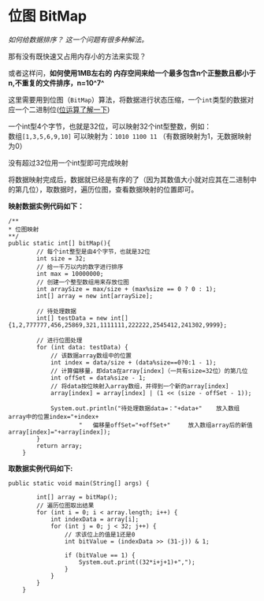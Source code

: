 # 位图 BitMap     
*如何给数据排序？  这一个问题有很多种解法。*      

那有没有既快速又占用内存小的方法来实现？     

或者这样问，**如何使用1MB左右的 内存空间来给一个最多包含n个正整数且都小于n,不重复的文件排序，n=10^7^**  

这里需要用到位图（`BitMap`）算法，将数据进行状态压缩，一个`int`类型的数据对应一个二进制位([位运算了解一下](https://zzuli-tech.github.io/interview/algorithm/bitmap/BitOperation.html))     

一个int型4个字节，也就是32位，可以映射32个int型整数，例如：    
数组`[1,3,5,6,9,10]`  可以映射为：`1010 1100 11` （有数据映射为1，无数据映射为0）      

没有超过32位用一个int型即可完成映射        

将数据映射完成后，数据就已经是有序的了（因为其数值大小就对应其在二进制中的第几位），取数据时，遍历位图，查看数据映射的位置即可。      
 
**映射数据实例代码如下：**      
```
/**
* 位图映射
**/
public static int[] bitMap(){
        // 每个int整型是由4个字节，也就是32位
        int size = 32;
        // 给一千万以内的数字进行排序
        int max = 10000000;
        // 创建一个整型数组用来存放位图
        int arraySize = max/size + (max%size == 0 ? 0 : 1);
        int[] array = new int[arraySize];

        // 待处理数据
        int[] testData = new int[]{1,2,777777,456,25869,321,1111111,222222,2545412,241302,9999};

        // 进行位图处理
        for (int data: testData) {
            // 该数据array数组中的位置
            int index = data/size + (data%size==0?0:1 - 1);
            // 计算偏移量，即data在array[index]（一共有size=32位）的第几位
            int offSet = data%size - 1;
            // 将data按位映射入array数组，并得到一个新的array[index]
            array[index] = array[index] | (1 << (size - offSet - 1));

            System.out.println("待处理数据data=："+data+"    放入数组array中的位置index="+index+
                    "   偏移量offSet="+offSet+"     放入数组array后的新值array[index]="+array[index]);
        }
        return array;
    }
```    
**取数据实例代码如下:** 
```
public static void main(String[] args) {

        int[] array = bitMap();
        // 遍历位图取出结果
        for (int i = 0; i < array.length; i++) {
            int indexData = array[i];
            for (int j = 0; j < 32; j++) {
                // 求该位上的值是1还是0
                int bitValue = (indexData >> (31-j)) & 1;

                if (bitValue == 1) {
                    System.out.print((32*i+j+1)+",");
                }
            }
        }
    }
```